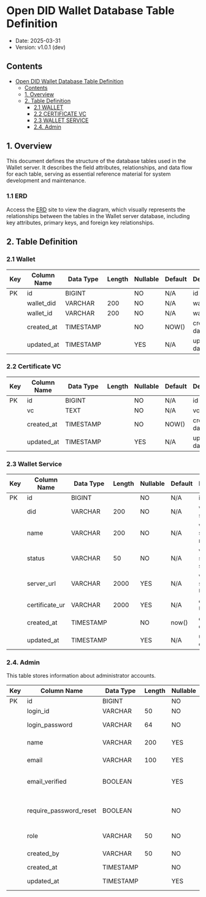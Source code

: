 
Open DID Wallet Database Table Definition
==

- Date: 2025-03-31
- Version: v1.0.1 (dev)

Contents
--
- [Open DID Wallet Database Table Definition](#open-did-wallet-database-table-definition)
  - [Contents](#contents)
  - [1. Overview](#1-overview)
  - [2. Table Definition](#2-table-definition)
    - [2.1 WALLET](#21-wallet)
    - [2.2 CERTIFICATE VC](#22-certificate-vc)
    - [2.3 WALLET SERVICE](#23-wallet-service)
    - [2.4. Admin](#24-admin)

## 1. Overview

This document defines the structure of the database tables used in the Wallet server. It describes the field attributes, relationships, and data flow for each table, serving as essential reference material for system development and maintenance.

### 1.1 ERD

Access the [ERD](https://www.erdcloud.com/d/KBdJJZYMbJLuWAWPD) site to view the diagram, which visually represents the relationships between the tables in the Wallet server database, including key attributes, primary keys, and foreign key relationships.

## 2. Table Definition

### 2.1 Wallet

| Key  | Column Name | Data Type | Length | Nullable | Default | Description        |
|------|-------------|-----------|--------|----------|---------|--------------------|
| PK   | id          | BIGINT    |        | NO       | N/A     | id                 |
|      | wallet_did  | VARCHAR   | 200    | NO       | N/A     | wallet DID         |
|      | wallet_id   | VARCHAR   | 200    | NO       | N/A     | wallet ID          |
|      | created_at  | TIMESTAMP |        | NO       | NOW()   | created date       |
|      | updated_at  | TIMESTAMP |        | YES      | N/A     | updated date       |

### 2.2 Certificate VC

| Key  | Column Name | Data Type | Length | Nullable | Default | Description        |
|------|-------------|-----------|--------|----------|---------|--------------------|
| PK   | id          | BIGINT    |        | NO       | N/A     | id                 |
|      | vc          | TEXT      |        | NO       | N/A     | vc                 |
|      | created_at  | TIMESTAMP |        | NO       | NOW()   | created date       |
|      | updated_at  | TIMESTAMP |        | YES      | N/A     | updated date       |

### 2.3 Wallet Service

| Key | Column Name    | Data Type | Length | Nullable | Default | Description           |
| --- | -------------- | --------- | ------ | -------- | ------- | --------------------- |
| PK  | id             | BIGINT    |        | NO       | N/A     | id                    |
|     | did            | VARCHAR   | 200    | NO       | N/A     | wallet service DID    |
|     | name           | VARCHAR   | 200    | NO       | N/A     | wallet service name   |
|     | status         | VARCHAR   | 50     | NO       | N/A     | wallet service status |
|     | server_url     | VARCHAR   | 2000   | YES      | N/A     | wallet service URL    |
|     | certificate_ur | VARCHAR   | 2000   | YES      | N/A     | certificate URL       |
|     | created_at     | TIMESTAMP |        | NO       | now()   | created date          |
|     | updated_at     | TIMESTAMP |        | YES      | N/A     | updated date          |

### 2.4. Admin

This table stores information about administrator accounts.

| Key | Column Name            | Data Type | Length | Nullable | Default | Description                        |
| --- | ---------------------- | --------- | ------ | -------- | ------- | ---------------------------------- |
| PK  | id                     | BIGINT    |        | NO       | N/A     | id                                 |
|     | login_id               | VARCHAR   | 50     | NO       | N/A     | login ID                           |
|     | login_password         | VARCHAR   | 64     | NO       | N/A     | hashed login password              |
|     | name                   | VARCHAR   | 200    | YES      | N/A     | administrator name                 |
|     | email                  | VARCHAR   | 100    | YES      | N/A     | email address                      |
|     | email_verified         | BOOLEAN   |        | YES      | false   | whether email is verified          |
|     | require_password_reset | BOOLEAN   |        | NO       | true    | whether password reset is required |
|     | role                   | VARCHAR   | 50     | NO       | N/A     | administrator role                 |
|     | created_by             | VARCHAR   | 50     | NO       | N/A     | creator's login ID                 |
|     | created_at             | TIMESTAMP |        | NO       | now()   | created date                       |
|     | updated_at             | TIMESTAMP |        | YES      | N/A     | updated date                       |
